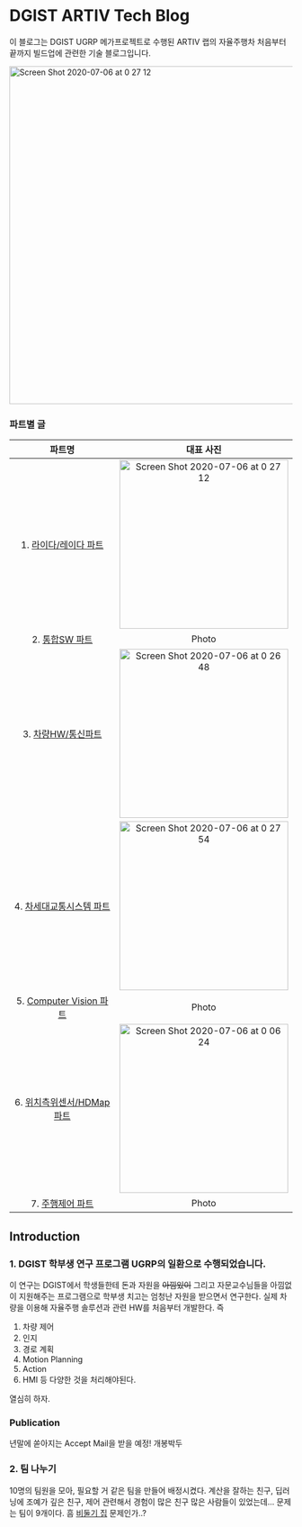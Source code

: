 # DGIST ARTIV Tech Blog
이 블로그는 DGIST UGRP 메가프로젝트로 수행된 ARTIV 랩의 자율주행차 처음부터 끝까지 빌드업에 관련한 기술 블로그입니다.

 <img width="600" alt="Screen Shot 2020-07-06 at 0 27 12" src="https://user-images.githubusercontent.com/25432456/86535519-dfeb8d80-bf1b-11ea-92e1-6f214ff5af19.png">



### 파트별 글<br>

|  파트명  | 대표 사진  |        
| :---: | :---: |
| 1. [라이다/레이다 파트](./teams/lidar/)| <img width="300" alt="Screen Shot 2020-07-06 at 0 27 12" src="https://user-images.githubusercontent.com/25432456/86536194-a23d3380-bf20-11ea-9376-3cc6ce634297.png"> |   
|  2. [통합SW 파트](./teams/integratedsw/index.md) | Photo  |   
|3. [차량HW/통신파트](./teams/hw&comms/)|<img width="300" alt="Screen Shot 2020-07-06 at 0 26 48" src="https://user-images.githubusercontent.com/25432456/86536061-a3219580-bf1f-11ea-8ebe-dedd29422c78.png"> |   
|   4. [차세대교통시스템 파트](./teams/transport_system/index.md)  |   <img width="300" alt="Screen Shot 2020-07-06 at 0 27 54" src="https://user-images.githubusercontent.com/25432456/86536192-9ea9ac80-bf20-11ea-80fe-7887eddcbfd1.png">  |   
|   5. [Computer Vision 파트](/teams/vision/index.md) | Photo |   
|   6. [위치측위센서/HDMap 파트](./teams/hdmap/) | <img width="300" alt="Screen Shot 2020-07-06 at 0 06 24" src="https://user-images.githubusercontent.com/25432456/86535622-90599180-bf1c-11ea-957a-e1b064909e63.png"> |   
|7. [주행제어 파트](./teams/Control&Planning/index.md) | Photo |   

## Introduction
### 1. DGIST 학부생 연구 프로그램 UGRP의 일환으로 수행되었습니다.
이 연구는 DGIST에서 학생들한테 돈과 자원을 ~~아낌있이~~ 그리고 자문교수님들을 아낌없이 지원해주는 프로그램으로 학부생 치고는 엄청난 자원을 받으면서 연구한다.
실제 차량을 이용해 자율주행 솔루션과 관련 HW를 처음부터 개발한다. 즉
1. 차량 제어   
2. 인지   
3. 경로 계획   
4. Motion Planning   
5. Action   
6. HMI 등    다양한 것을 처리해야된다.

열심히 하자.

### Publication
년말에 쏟아지는 Accept Mail을 받을 예정! 개봉박두


### 2. 팀 나누기
10명의 팀원을 모아, 필요할 거 같은 팀을 만들어 배정시켰다. 계산을 잘하는 친구, 딥러닝에 조예가 깊은 친구, 제어 관련해서 경험이 많은 친구
많은 사람들이 있었는데... 문제는 팀이 9개이다. 흠 [비둘기 집](http://contents.kocw.or.kr/KOCW/document/2016/duksung/leesangjune/28.pdf) 문제인가..?
